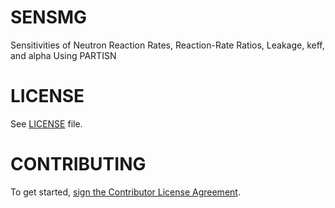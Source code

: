# SENSMG
Sensitivities of Neutron Reaction Rates, Reaction-Rate Ratios, Leakage, keff, and alpha Using PARTISN

# LICENSE
See [LICENSE](LICENSE) file.

# CONTRIBUTING
To get started, <a href="https://www.clahub.com/agreements/jafavorite/SENSMG">sign the Contributor License Agreement</a>.

